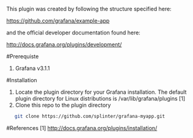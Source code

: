 This plugin was created by following the structure specified here:

https://github.com/grafana/example-app

and the official developer documentation found here:

http://docs.grafana.org/plugins/development/

#Prerequiste
1. Grafana v3.1.1

#Installation
1. Locate the plugin directory for your Grafana installation. The default plugin directory for Linux distributions is /var/lib/grafana/plugins [1]
2. Clone this repo to the plugin directory
```bash
   git clone https://github.com/splinter/grafana-myapp.git
```

#References
[1] http://docs.grafana.org/plugins/installation/

